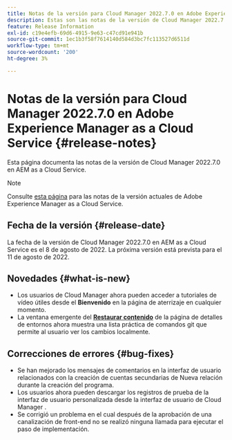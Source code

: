 ```yaml
---
title: Notas de la versión para Cloud Manager 2022.7.0 en Adobe Experience Manager as a Cloud Service
description: Estas son las notas de la versión de Cloud Manager 2022.7.0 en AEM as a Cloud Service.
feature: Release Information
exl-id: c19e4efb-69d6-4915-9e63-c47cd91e941b
source-git-commit: 1ec1b3f58f7614140d584d3bc7fc113527d6511d
workflow-type: tm+mt
source-wordcount: '200'
ht-degree: 3%

---
```


# Notas de la versión para Cloud Manager 2022.7.0 en Adobe Experience Manager as a Cloud Service {#release-notes}

Esta página documenta las notas de la versión de Cloud Manager 2022.7.0 en AEM as a Cloud Service.

>[!NOTE]
>
>Consulte [esta página](/help/release-notes/release-notes-cloud/release-notes-current.md) para las notas de la versión actuales de Adobe Experience Manager as a Cloud Service.

## Fecha de la versión {#release-date}

La fecha de la versión de Cloud Manager 2022.7.0 en AEM as a Cloud Service es el 8 de agosto de 2022. La próxima versión está prevista para el 11 de agosto de 2022.

## Novedades {#what-is-new}

* Los usuarios de Cloud Manager ahora pueden acceder a tutoriales de vídeo útiles desde el **Bienvenido** en la página de aterrizaje en cualquier momento.
* La ventana emergente del **[Restaurar contenido](/help/operations/backup.md)** de la página de detalles de entornos ahora muestra una lista práctica de comandos git que permite al usuario ver los cambios localmente.

## Correcciones de errores {#bug-fixes}

* Se han mejorado los mensajes de comentarios en la interfaz de usuario relacionados con la creación de cuentas secundarias de Nueva relación durante la creación del programa.
* Los usuarios ahora pueden descargar los registros de prueba de la interfaz de usuario personalizada desde la interfaz de usuario de Cloud Manager .
* Se corrigió un problema en el cual después de la aprobación de una canalización de front-end no se realizó ninguna llamada para ejecutar el paso de implementación.
